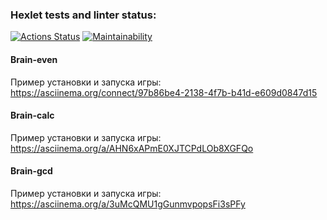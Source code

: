 ### Hexlet tests and linter status:
[![Actions Status](https://github.com/artem-alekseenko/frontend-project-lvl1/workflows/hexlet-check/badge.svg)](https://github.com/artem-alekseenko/frontend-project-lvl1/actions)
[![Maintainability](https://api.codeclimate.com/v1/badges/21d068fec8abfd28ba94/maintainability)](https://codeclimate.com/github/artem-alekseenko/frontend-project-lvl1/maintainability)

#### Brain-even

Пример установки и запуска игры:
https://asciinema.org/connect/97b86be4-2138-4f7b-b41d-e609d0847d15

#### Brain-calc

Пример установки и запуска игры:
https://asciinema.org/a/AHN6xAPmE0XJTCPdLOb8XGFQo

#### Brain-gcd

Пример установки и запуска игры:
https://asciinema.org/a/3uMcQMU1gGunmvpopsFi3sPFy
